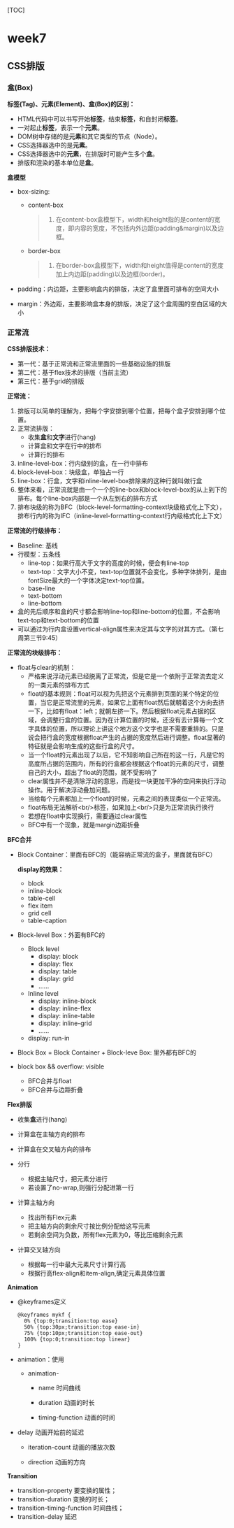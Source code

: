 [TOC]

# week7

## CSS排版

### 盒(Box)

**标签(Tag)、元素(Element)、盒(Box)的区别：**

- HTML代码中可以书写开始**标签**，结束**标签**，和自封闭**标签**。
- 一对起止**标签**，表示一个**元素**。
- DOM树中存储的是**元素**和其它类型的节点（Node）。
- CSS选择器选中的是**元素**。
- CSS选择器选中的**元素**，在排版时可能产生多个**盒**。
- 排版和渲染的基本单位是**盒**。

**盒模型**

- box-sizing:

  - content-box

    > 1. 在content-box盒模型下，width和height指的是content的宽度，即内容的宽度，不包括内外边距(padding&margin)以及边框。

  - border-box

    > 1. 在border-box盒模型下，width和height值得是content的宽度加上内边距(padding)以及边框(border)。

- padding：内边距，主要影响盒内的排版，决定了盒里面可排布的空间大小
- margin：外边距，主要影响盒本身的排版，决定了这个盒周围的空白区域的大小

### 正常流

**CSS排版技术：**

- 第一代：基于正常流和正常流里面的一些基础设施的排版
- 第二代：基于flex技术的排版（当前主流）
- 第三代：基于grid的排版

**正常流：**

1. 排版可以简单的理解为，把每个字安排到哪个位置，把每个盒子安排到哪个位置。
2. 正常流排版：
   - 收集**盒**和**文字**进行(hang)
   - 计算盒和文字在行中的排布
   - 计算行的排布
3. inline-level-box：行内级别的盒，在一行中排布
4. block-level-box：块级盒，单独占一行
5. line-box：行盒，文字和inline-level-box排除来的这种行就叫做行盒
6. 整体来看，正常流就是由一个一个的line-box和block-level-box的从上到下的排布。每个line-box内部是一个从左到右的排布方式
7. 排布块级的称为BFC（block-level-formatting-context块级格式化上下文），排布行内的称为IFC（inline-level-formatting-context行内级格式化上下文）

**正常流的行级排布：**

- Baseline: 基线
- 行模型：五条线
  - line-top：如果行高大于文字的高度的时候，便会有line-top
  - text-top：文字大小不变，text-top位置就不会变化，多种字体排列，是由fontSize最大的一个字体决定text-top位置。
  - base-line
  - text-bottom
  - line-bottom
- 盒的先后顺序和盒的尺寸都会影响line-top和line-bottom的位置，不会影响text-top和text-bottom的位置
- 可以通过为行内盒设置vertical-align属性来决定其与文字的对其方式。（第七周第三节9:45）

**正常流的块级排布：**

- float与clear的机制：
  - 严格来说浮动元素已经脱离了正常流，但是它是一个依附于正常流去定义的一类元素的排布方式
  - float的基本规则：float可以视为先把这个元素排到页面的某个特定的位置，当它是正常流里的元素，如果它上面有float然后就朝着这个方向去挤一下，比如有float：left；就朝左挤一下。然后根据float元素占据的区域，会调整行盒的位置。因为在计算位置的时候，还没有去计算每一个文字具体的位置，所以理论上讲这个地方这个文字也是不需要重排的。只是说会把行盒的宽度根据float产生的占据的宽度然后进行调整。float显著的特征就是会影响生成的这些行盒的尺寸。
  - 当一个float的元素出现了以后，它不知影响自己所在的这一行，凡是它的高度所占据的范围内，所有的行盒都会根据这个float的元素的尺寸，调整自己的大小，超出了float的范围，就不受影响了
  - clear属性并不是清除浮动的意思，而是找一块更加干净的空间来执行浮动操作。用于解决浮动叠加问题。
  - 当给每个元素都加上一个float的时候，元素之间的表现类似一个正常流。
  - float布局无法解析<br/\>标签，如果加上<br/\>只是为正常流执行换行
  - 若想在float中实现换行，需要通过clear属性
  - BFC中有一个现象，就是margin边距折叠

**BFC合并**

- Block Container：里面有BFC的（能容纳正常流的盒子，里面就有BFC）

  **display的效果：**

  - block
  - inline-block
  - table-cell
  - flex item
  - grid cell
  - table-caption

- Block-level Box：外面有BFC的

  - Block level
    - display: block
    - display: flex
    - display: table
    - display: grid
    - ......
  - Inline level
    - display: inline-block
    - display: inline-flex
    - display: inline-table
    - display: inline-grid
    - ......
  - display: run-in

- Block Box = Block Container + Block-leve Box: 里外都有BFC的

- block box && overflow: visible
  - BFC合并与float
  - BFC合并与边距折叠

**Flex排版**

- 收集**盒**进行(hang)
- 计算盒在主轴方向的排布
- 计算盒在交叉轴方向的排布

- 分行
  - 根据主轴尺寸，把元素分进行
  - 若设置了no-wrap,则强行分配进第一行
- 计算主轴方向
  - 找出所有Flex元素
  - 把主轴方向的剩余尺寸按比例分配给这写元素
  - 若剩余空间为负数，所有flex元素为0，等比压缩剩余元素
- 计算交叉轴方向
  - 根据每一行中最大元素尺寸计算行高
  - 根据行高flex-align和item-align,确定元素具体位置

**Animation**

- @keyframes定义

  ```
  @keyframes mykf {
  	0% {top:0;transition:top ease}
  	50% {top:30px;transition:top ease-in}
  	75% {top:10px;transition:top ease-out}
  	100% {top:0;transition:top linear}
  }
  ```

- animation：使用

  - animation-

    - name 时间曲线
    
    - duration 动画的时长
    
    - timing-function 动画的时间
  
- delay 动画开始前的延迟
  
    - iteration-count 动画的播放次数
    
    - direction 动画的方向
    

**Transition**

- transition-property 要变换的属性；
- transition-duration 变换的时长；
- transition-timing-function 时间曲线；
- transition-delay 延迟

